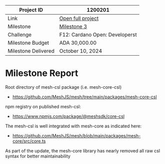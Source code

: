 |Project ID|1200201|
|-----------|-------------|
|Link|[Open full project](https://projectcatalyst.io/funds/12/f12-cardano-open-developers/sidan-or-meshjs-advance-cardano-sdk-in-rust)|
|Milestone|[Milestone 3](https://milestones.projectcatalyst.io/projects/1200201/milestones/3)
|Challenge|	F12: Cardano Open: Developerst|
|Milestone Budget|ADA 30,000.00|
|Milestone Delivered|	October 10, 2024|

# Milestone Report

Root directory of mesh-csl package (i.e. mesh-core-csl)
- https://github.com/MeshJS/mesh/tree/main/packages/mesh-core-csl

npm registry on published mesh-csl:
- https://www.npmjs.com/package/@meshsdk/core-csl

The mesh-csl is well integrated with mesh-core as indicated here:
- https://github.com/MeshJS/mesh/blob/main/packages/mesh-core/src/core.ts

As part of the update, the mesh-core library has nearly removed all raw csl syntax for better maintainability
